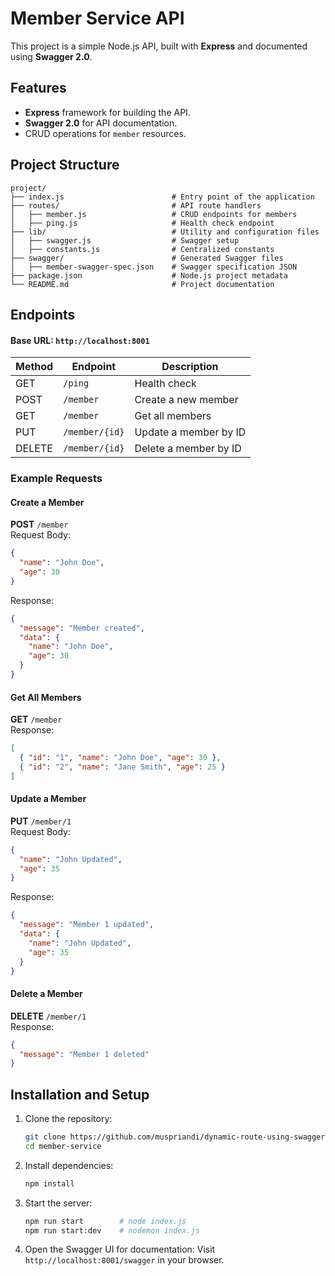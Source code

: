 # Member Service API

This project is a simple Node.js API, built with **Express** and documented using **Swagger 2.0**.

## Features

- **Express** framework for building the API.
- **Swagger 2.0** for API documentation.
- CRUD operations for `member` resources.

## Project Structure

```
project/
├── index.js                        # Entry point of the application
├── routes/                         # API route handlers
│   ├── member.js                   # CRUD endpoints for members
│   ├── ping.js                     # Health check endpoint
├── lib/                            # Utility and configuration files
│   ├── swagger.js                  # Swagger setup
│   ├── constants.js                # Centralized constants
├── swagger/                        # Generated Swagger files
│   ├── member-swagger-spec.json    # Swagger specification JSON
├── package.json                    # Node.js project metadata
└── README.md                       # Project documentation
```

## Endpoints

#### Base URL: `http://localhost:8001`

| Method | Endpoint          | Description              |
|--------|--------------------|--------------------------|
| GET    | `/ping`           | Health check             |
| POST   | `/member`         | Create a new member      |
| GET    | `/member`         | Get all members          |
| PUT    | `/member/{id}`    | Update a member by ID    |
| DELETE | `/member/{id}`    | Delete a member by ID    |

### Example Requests

#### Create a Member
**POST** `/member`  
Request Body:
```json
{
  "name": "John Doe",
  "age": 30
}
```

Response:
```json
{
  "message": "Member created",
  "data": {
    "name": "John Doe",
    "age": 30
  }
}
```

#### Get All Members
**GET** `/member`  
Response:
```json
[
  { "id": "1", "name": "John Doe", "age": 30 },
  { "id": "2", "name": "Jane Smith", "age": 25 }
]
```

#### Update a Member
**PUT** `/member/1`  
Request Body:
```json
{
  "name": "John Updated",
  "age": 35
}
```

Response:
```json
{
  "message": "Member 1 updated",
  "data": {
    "name": "John Updated",
    "age": 35
  }
}
```

#### Delete a Member
**DELETE** `/member/1`  
Response:
```json
{
  "message": "Member 1 deleted"
}
```

## Installation and Setup

1. Clone the repository:
   ```bash
   git clone https://github.com/muspriandi/dynamic-route-using-swagger2.0.git
   cd member-service
   ```

2. Install dependencies:
   ```bash
   npm install
   ```

3. Start the server:
   ```bash
   npm run start        # node index.js
   npm run start:dev    # nodemon index.js
   ```

4. Open the Swagger UI for documentation:
   Visit `http://localhost:8001/swagger` in your browser.